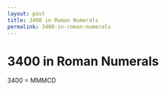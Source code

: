 ```yaml
---
layout: post
title: 3400 in Roman Numerals
permalink: 3400-in-roman-numerals
---
```


# 3400 in Roman Numerals

3400 = MMMCD

